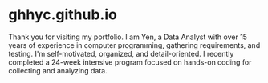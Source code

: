 # ghhyc.github.io

Thank you for visiting my portfolio. I am Yen, a Data Analyst with over 15 years of experience in computer programming, gathering requirements, and testing. I'm self-motivated, organized, and detail-oriented. I recently completed a 24-week intensive program focused on hands-on coding for collecting and analyzing data.
